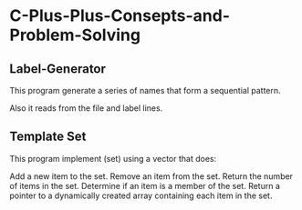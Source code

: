 # C-Plus-Plus-Consepts-and-Problem-Solving
## Label-Generator
This program generate a series of names that form a sequential pattern.

Also it reads from the file and label lines.

## Template Set
This program implement (set) using a vector that does:

Add a new item to the set.
Remove an item from the set.
Return the number of items in the set.
Determine if an item is a member of the set.
Return a pointer to a dynamically created array containing each item in the set.
